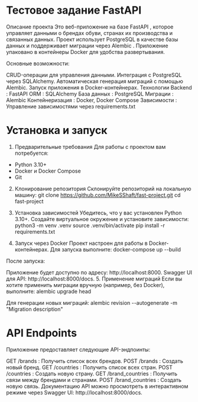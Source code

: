 # Тестовое задание FastAPI

Описание проекта
Это веб-приложение на базе FastAPI , которое управляет данными о брендах обуви, странах их производства и связанных данных. Проект использует PostgreSQL в качестве базы данных и поддерживает миграции через Alembic . Приложение упаковано в контейнеры Docker для удобства развертывания.

Основные возможности:

CRUD-операции для управления данными.
Интеграция с PostgreSQL через SQLAlchemy.
Автоматическая генерация миграций с помощью Alembic.
Запуск приложения в Docker-контейнерах.
Технологии
Backend : FastAPI
ORM : SQLAlchemy
База данных : PostgreSQL
Миграции : Alembic
Контейнеризация : Docker, Docker Compose
Зависимости : Управление зависимостями через requirements.txt

# Установка и запуск
1. Предварительные требования
Для работы с проектом вам потребуется:
- Python 3.10+
- Docker и Docker Compose
- Git
2. Клонирование репозитория
Склонируйте репозиторий на локальную машину:
git clone https://github.com/MikeSShaft/fast-project.git 
cd fast-project

3. Установка зависимостей
Убедитесь, что у вас установлен Python 3.10+. Создайте виртуальное окружение и установите зависимости:
python3 -m venv .venv
source .venv/bin/activate
pip install -r requirements.txt

4. Запуск через Docker
Проект настроен для работы в Docker-контейнерах. Для запуска выполните:
docker-compose up --build

После запуска:

Приложение будет доступно по адресу: http://localhost:8000.
Swagger UI для API: http://localhost:8000/docs.
5. Применение миграций
Если вы хотите применить миграции вручную (например, без Docker), выполните:
alembic upgrade head

Для генерации новых миграций:
alembic revision --autogenerate -m "Migration description"

# API Endpoints
Приложение предоставляет следующие API-эндпоинты:

GET /brands : Получить список всех брендов.
POST /brands : Создать новый бренд.
GET /countries : Получить список всех стран.
POST /countries : Создать новую страну.
GET /brand_countries : Получить связи между брендами и странами.
POST /brand_countries : Создать новую связь.
Документацию API можно просмотреть в интерактивном режиме через Swagger UI: http://localhost:8000/docs.
